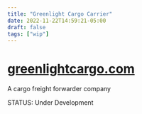 ```yaml
---
title: "Greenlight Cargo Carrier"
date: 2022-11-22T14:59:21-05:00
draft: false
tags: ["wip"]
---
```


# [greenlightcargo.com](https://greenlightcargo.com)


A cargo freight forwarder company

STATUS: Under Development
